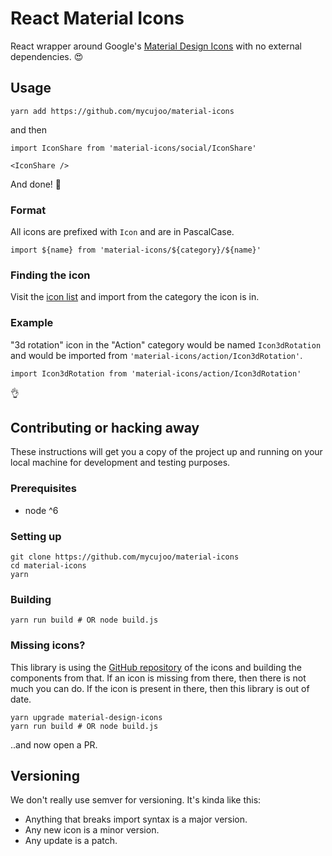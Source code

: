 # React Material Icons

React wrapper around Google's [Material Design Icons](material.io/icons/) with no external dependencies. 😍

## Usage

```
yarn add https://github.com/mycujoo/material-icons
```

and then

```
import IconShare from 'material-icons/social/IconShare'

<IconShare />
```

And done! 🎉

### Format

All icons are prefixed with `Icon` and are in PascalCase.

```
import ${name} from 'material-icons/${category}/${name}'
```

### Finding the icon

Visit the [icon list](https://material.io/icons/) and import from the category the icon is in.

### Example

"3d rotation" icon in the "Action" category would be named `Icon3dRotation` and would be imported from `'material-icons/action/Icon3dRotation'`.

```
import Icon3dRotation from 'material-icons/action/Icon3dRotation'
```

👌

## Contributing or hacking away

These instructions will get you a copy of the project up and running on your local machine for development and testing purposes.

### Prerequisites

- node ^6

### Setting up

```
git clone https://github.com/mycujoo/material-icons
cd material-icons
yarn
```

### Building

```
yarn run build # OR node build.js
```

### Missing icons?

This library is using the [GitHub repository](https://github.com/google/material-design-icons) of the icons and building the components from that. If an icon is missing from there, then there is not much you can do. If the icon is present in there, then this library is out of date.

```
yarn upgrade material-design-icons
yarn run build # OR node build.js
```

..and now open a PR.

## Versioning

We don't really use semver for versioning. It's kinda like this:

- Anything that breaks import syntax is a major version.
- Any new icon is a minor version.
- Any update is a patch.
